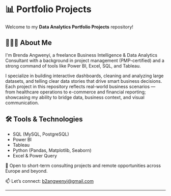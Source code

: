 # 📊 Portfolio Projects

Welcome to my **Data Analytics Portfolio Projects** repository!  
## 👩🏽‍💻 About Me
I'm Brenda Angwenyi, a freelance Business Intelligence & Data Analytics Consultant with a background in project management (PMP-certified) and a strong command of tools like Power BI, Excel, SQL, and Tableau.

I specialize in building interactive dashboards, cleaning and analyzing large datasets, and telling clear data stories that drive smart business decisions.
Each project in this repository reflects real-world business scenarios — from healthcare operations to e-commerce and financial reporting; showcasing my ability to bridge data, business context, and visual communication.
## 🛠️ Tools & Technologies

- SQL (MySQL, PostgreSQL)
- Power BI
- Tableau
- Python (Pandas, Matplotlib, Seaborn)
- Excel & Power Query

📍 Open to short-term consulting projects and remote opportunities across Europe and beyond.

📫 Let’s connect: b2angwenyi@gmail.com




---



